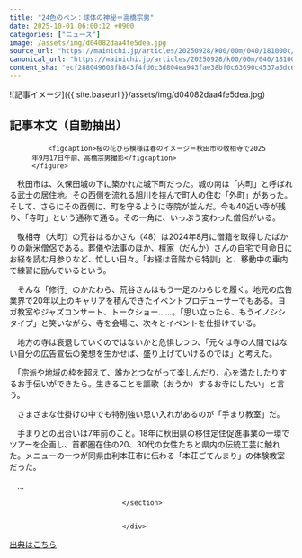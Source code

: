 ```yaml
---
title: "24色のペン：球体の神秘＝高橋宗男"
date: 2025-10-01 06:00:12 +0900
categories: ["ニュース"]
image: /assets/img/d04082daa4fe5dea.jpg
source_url: "https://mainichi.jp/articles/20250928/k00/00m/040/181000c/"
canonical_url: "https://mainichi.jp/articles/20250928/k00/00m/040/181000c/"
content_sha: "ecf288049608fb843f4fd6c3d804ea943fae38bf0c63690c4537a5dc678e94df"
---
```


![記事イメージ]({{ site.baseurl }}/assets/img/d04082daa4fe5dea.jpg)

## 記事本文（自動抽出）
<div><section class="articledetail-body is-mustpay" id="articledetail-body">



<div class="articledetail-image-left">
	<figure>
		
		<figcaption>桜の花びら模様は春のイメージ＝秋田市の敬相寺で2025年9月17日午前、高橋宗男撮影</figcaption>
	</figure>
</div>
<p>　秋田市は、久保田城の下に築かれた城下町だった。城の南は「内町」と呼ばれる武士の居住地。その西側を流れる旭川を挟んで町人の住む「外町」があった。そして、さらにその西側に、町を守るように寺院が並んだ。今も40近い寺が残り、「寺町」という通称で通る。その一角に、いっぷう変わった僧侶がいる。</p>
<p>　敬相寺（大町）の荒谷はるかさん（48）は2024年8月に僧籍を取得したばかりの新米僧侶である。葬儀や法事のほか、檀家（だんか）さんの自宅で月命日にお経を読む月参りなど、忙しい日々。「お経は音階から特訓」と、移動中の車内で練習に励んでいるという。</p>
<p>　そんな「修行」のかたわら、荒谷さんはもう一足のわらじを履く。地元の広告業界で20年以上のキャリアを積んできたイベントプロデューサーでもある。ヨガ教室やジャズコンサート、トークショー……。「思い立ったら、もうイノシシタイプ」と笑いながら、寺を会場に、次々とイベントを仕掛けている。</p>
<p>　地方の寺は衰退していくのではないかと危惧しつつ、「元々は寺の人間ではない自分の広告宣伝の発想を生かせば、盛り上げていけるのでは」と考えた。</p>
<p>　「宗派や地域の枠を超えて、誰かとつながって楽しんだり、心を満たしたりするお手伝いができたら。生きることを謳歌（おうか）するお寺にしたい」と言う。</p>
<p>　さまざまな仕掛けの中でも特別強い思い入れがあるのが「手まり教室」だ。</p>
<p>　手まりとの出合いは7年前のこと。18年に秋田県の移住定住促進事業の一環でツアーを企画し、首都圏在住の20、30代の女性たちと県内の伝統工芸に触れた。メニューの一つが同県由利本荘市に伝わる「本荘ごてんまり」の体験教室だった。</p>
<p>　…</p>


								</section>
								
								
                                </div>

[出典はこちら](https://mainichi.jp/articles/20250928/k00/00m/040/181000c/)
